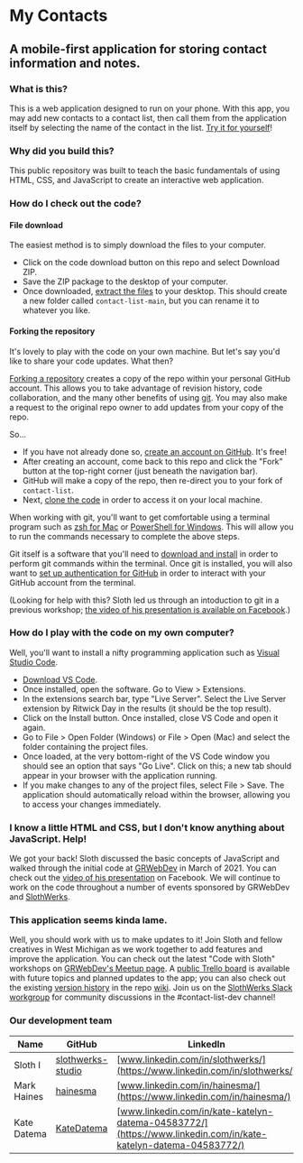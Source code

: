 # My Contacts
## A mobile-first application for storing contact information and notes.

### What is this?
This is a web application designed to run on your phone.  With this app, you may add new contacts to a contact list, then call them from the application itself by selecting the name of the contact in the list.  [Try it for yourself](https://slothwerks-studio.github.io/contact-list/)!

### Why did you build this?
This public repository was built to teach the basic fundamentals of using HTML, CSS, and JavaScript to create an interactive web application.

### How do I check out the code?

#### File download
The easiest method is to simply download the files to your computer.

- Click on the code download button on this repo and select Download ZIP.
- Save the ZIP package to the desktop of your computer.
- Once downloaded, [extract the files](https://www.sweetwater.com/sweetcare/articles/how-to-zip-and-unzip-files/) to your desktop.  This should create a new folder called `contact-list-main`, but you can rename it to whatever you like.

#### Forking the repository
It's lovely to play with the code on your own machine.  But let's say you'd like to share your code updates.  What then?

[Forking a repository](https://docs.github.com/en/github/getting-started-with-github/fork-a-repo) creates a copy of the repo within your personal GitHub account.  This allows you to take advantage of revision history, code collaboration, and the many other benefits of using [git](https://git-scm.com/).  You may also make a request to the original repo owner to add updates from your copy of the repo.

So...

- If you have not already done so, [create an account on GitHub](https://github.com/join).  It's free!
- After creating an account, come back to this repo and click the "Fork" button at the top-right corner (just beneath the navigation bar).
- GitHub will make a copy of the repo, then re-direct you to your fork of `contact-list`.
- Next, [clone the code](https://docs.github.com/en/github/creating-cloning-and-archiving-repositories/cloning-a-repository) in order to access it on your local machine.

When working with git, you'll want to get comfortable using a terminal program such as [zsh for Mac](https://www.howtogeek.com/682770/how-to-open-the-terminal-on-a-mac/) or [PowerShell for Windows](https://www.howtogeek.com/662611/9-ways-to-open-powershell-in-windows-10/).  This will allow you to run the commands necessary to complete the above steps.

Git itself is a software that you'll need to [download and install](https://git-scm.com/downloads) in order to perform git commands within the terminal.  Once git is installed, you will also want to [set up authentication for GitHub](https://docs.github.com/en/github/getting-started-with-github/set-up-git) in order to interact with your GitHub account from the terminal.

(Looking for help with this?  Sloth led us through an intoduction to git in a previous workshop; [the video of his presentation is available on Facebook](https://www.facebook.com/182139175163955/videos/852495475371824).)

### How do I play with the code on my own computer?
Well, you'll want to install a nifty programming application such as [Visual Studio Code](https://code.visualstudio.com/).

- [Download VS Code](https://code.visualstudio.com/download).
- Once installed, open the software.  Go to View > Extensions.
- In the extensions search bar, type "Live Server".  Select the Live Server extension by Ritwick Day in the results (it should be the top result).
- Click on the Install button.  Once installed, close VS Code and open it again.
- Go to File > Open Folder (Windows) or File > Open (Mac) and select the folder containing the project files.
- Once loaded, at the very bottom-right of the VS Code window you should see an option that says "Go Live".  Click on this; a new tab should appear in your browser with the application running.
- If you make changes to any of the project files, select File > Save.  The application should automatically reload within the browser, allowing you to access your changes immediately.

### I know a little HTML and CSS, but I don't know anything about JavaScript.  Help!
We got your back!  Sloth discussed the basic concepts of JavaScript and walked through the initial code at [GRWebDev](https://www.meetup.com/grwebdev/) in March of 2021.  You can check out the [video of his presentation](https://www.facebook.com/182139175163955/videos/455547239117005) on Facebook.  We will continue to work on the code throughout a number of events sponsored by GRWebDev and [SlothWerks](https://slothwerks.com/).

### This application seems kinda lame.
Well, you should work with us to make updates to it!  Join Sloth and fellow creatives in West Michigan as we work together to add features and improve the application.  You can check out the latest "Code with Sloth" workshops on [GRWebDev's Meetup page](https://www.meetup.com/grwebdev/).  A [public Trello board](https://trello.com/b/0TmiXJ08/contact-list-app) is available with future topics and planned updates to the app; you can also check out the existing [version history](https://github.com/slothwerks-studio/contact-list/wiki/Version-History) in the repo [wiki](https://github.com/slothwerks-studio/contact-list/wiki).  Join us on the [SlothWerks Slack workgroup](https://join.slack.com/t/slothwerks-studio/shared_invite/zt-6l4946k3-EnOTGy0NAGC664dV7LGynA) for community discussions in the #contact-list-dev channel!

### Our development team
| Name | GitHub | LinkedIn |
| ---- | ------ | -------- |
| Sloth I | [slothwerks-studio](https://github.com/slothwerks-studio) | [www.linkedin.com/in/slothwerks/](https://www.linkedin.com/in/slothwerks/) |
| Mark Haines | [hainesma](https://github.com/hainesma) | [www.linkedin.com/in/hainesma/](https://www.linkedin.com/in/hainesma/) |
| Kate Datema | [KateDatema](https://github.com/KateDatema) | [www.linkedin.com/in/kate-katelyn-datema-04583772/](https://www.linkedin.com/in/kate-katelyn-datema-04583772/) |